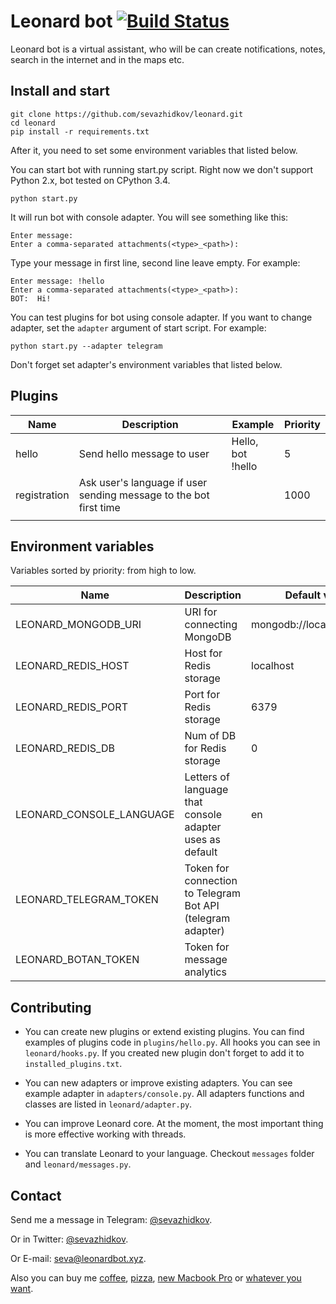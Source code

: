 # Leonard bot [![Build Status](https://travis-ci.org/leonardbot/leonard.svg?branch=master)](https://travis-ci.org/leonardbot/leonard)
Leonard bot is a virtual assistant, who will be can create notifications, notes, search in the internet and in the maps etc.
## Install and start
```
git clone https://github.com/sevazhidkov/leonard.git
cd leonard
pip install -r requirements.txt
```
After it, you need to set some environment variables that listed below.

You can start bot with running start.py script. Right now we don't support Python 2.x, bot tested on CPython 3.4.
```
python start.py
```
It will run bot with console adapter. You will see something like this:
```
Enter message:
Enter a comma-separated attachments(<type>_<path>):
```
Type your message in first line, second line leave empty. For example:
```
Enter message: !hello
Enter a comma-separated attachments(<type>_<path>):
BOT:  Hi!
```
You can test plugins for bot using console adapter. If you want to change adapter, set the ```adapter``` argument
of start script. For example:
```
python start.py --adapter telegram
```
Don't forget set adapter's environment variables that listed below.
## Plugins

| Name         | Description                                                       | Example              | Priority |
|--------------|-------------------------------------------------------------------|----------------------|----------|
| hello        | Send hello message to user                                        | Hello, bot<br>!hello | 5        |
| registration | Ask user's language if user sending message to the bot first time |                      | 1000     |
|              |                                                                   |                      |          |

## Environment variables
Variables sorted by priority: from high to low.

| Name                       | Description                                                 | Default value             |
|----------------------------|-------------------------------------------------------------|---------------------------|
| LEONARD\_MONGODB\_URI      | URI for connecting MongoDB                                  | mongodb://localhost:27017 |
| LEONARD\_REDIS\_HOST       | Host for Redis storage                                      | localhost                 |
| LEONARD\_REDIS\_PORT       | Port for Redis storage                                      | 6379                      |
| LEONARD\_REDIS\_DB         | Num of DB for Redis storage                                 | 0                         |
| LEONARD\_CONSOLE\_LANGUAGE | Letters of language that console adapter uses as default    | en                        |
| LEONARD\_TELEGRAM\_TOKEN   | Token for connection to Telegram Bot API (telegram adapter) |                           |
| LEONARD\_BOTAN\_TOKEN      | Token for message analytics                                 |                           |

## Contributing
* You can create new plugins or extend existing plugins. You can find examples of
plugins code in ```plugins/hello.py```. All hooks you can see in ```leonard/hooks.py```.
If you created new plugin don't forget to add it to ```installed_plugins.txt```.

* You can new adapters or improve existing adapters. You can see example adapter in
```adapters/console.py```. All adapters functions and classes are listed in ```leonard/adapter.py```.

* You can improve Leonard core. At the moment, the most important thing is more effective working with threads.

* You can translate Leonard to your language. Checkout ```messages``` folder and ```leonard/messages.py```.

## Contact
Send me a message in Telegram: [@sevazhidkov](https://telegram.me/sevazhidkov).

Or in Twitter: [@sevazhidkov](https://twitter.com/sevazhidkov).

Or E-mail: [seva@leonardbot.xyz](mailto:seva@leonardbot.xyz).

Also you can buy me [coffee](https://paypal.me/sevazhidkov/5USD), [pizza](https://paypal.me/sevazhidkov/10USD),
[new Macbook Pro](https://paypal.me/sevazhidkov/2408USD) or [whatever you want](https://paypal.me/sevazhidkov).
